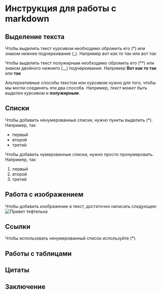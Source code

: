 # Инструкция для работы с markdown

## Выделение текста

Чтобы выделить текст курсивом необходимо обромить его (*) или знаком нижнее подчеркивание (_). Например *вот как то так* или _вот так_

Чтобы выделить текст полужирным необходимо обромить его (**) или знаком двойного нижнего (__) подчеркивание. Например **Вот как то так** или __так__


Альтернативные способы текстом или курсивом нужно для того, чтобы мы могли соединять эти два способа. Например, _текст может быть выделен курсивом и **полужирным.**_
## Списки

Чтобы добавить ненумерованные списки, нужно пункты выделить (*). Например, так
* первый
* второй
* третий

Чтобы добавить нумерованные списки, нужно просто пронумеровать. Например, так
1. первый
2. второй
3. третий


## Работа с изображением

Чтобы добавить изображение в текст, достаточно написать следующее: ![Привет тефтелька](image.png)

## Ссылки

Чтобы использовать ненумерованный список используйте (*).

## Работы с таблицами

## Цитаты

## Заключение